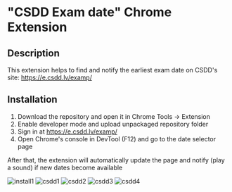 # "CSDD Exam date" Chrome Extension

## Description
This extension helps to find and notify the earliest exam date on CSDD's site: https://e.csdd.lv/examp/

## Installation

1. Download the repository and open it in Chrome Tools -> Extension
2. Enable developer mode and upload unpackaged repository folder
3. Sign in at https://e.csdd.lv/examp/
4. Open Chrome's console in DevTool (F12) and go to the date selector page

After that, the extension will automatically update the page and notify (play a sound) if new dates become available

![install1](https://user-images.githubusercontent.com/9975015/183713190-05d751b2-e01a-4822-9bf5-99484e3ee9ca.PNG)
![csdd1](https://user-images.githubusercontent.com/9975015/183713201-597b2756-5e57-40d4-b8e9-97ce9cb1fc5b.PNG)
![csdd2](https://user-images.githubusercontent.com/9975015/183713209-d8cebace-fbbe-455b-bbbd-4402ad6c4804.PNG)
![csdd3](https://user-images.githubusercontent.com/9975015/183713218-e616a579-8298-428e-ad0e-b4efd44aa1ad.PNG)
![csdd4](https://user-images.githubusercontent.com/9975015/183713235-8b765cca-6581-47cf-a826-994289106272.PNG)
